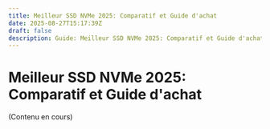 ```yaml
---
title: Meilleur SSD NVMe 2025: Comparatif et Guide d'achat
date: 2025-08-27T15:17:39Z
draft: false
description: Guide: Meilleur SSD NVMe 2025: Comparatif et Guide d'achat
---
```


# Meilleur SSD NVMe 2025: Comparatif et Guide d'achat

(Contenu en cours)
